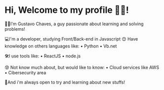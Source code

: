 # Hi, Welcome to my profile 👋😆!

🧑🏻I'm Gustavo Chaves, a guy passionate about learning and solving problems!

💻I'm a developer, studying Front/Back-end in Javascript 😊
Have knowledge on others languages like: 
  • Python 
  • Vb.net 

🛠I use tools like: 
  • ReactJS 
  • node.js 

😰 Not know much about, but would like to know: 
  • Cloud services like AWS 
  • Cibersecurity area

📍And i'm always open to try and learning about new stuffs!
